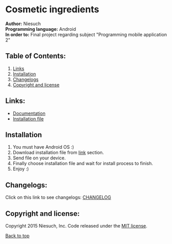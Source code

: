 # Cosmetic ingredients
<b>Author:</b> Niesuch <br />
<b>Programming language:</b> Android <br />
<b>In order to:</b> Final project regarding subject "Programming mobile application 2" <br />

## Table of Contents:
1. [Links](https://github.com/niesuch/cosmetic-ingredients/blob/master/README.md#links)
2. [Installation](https://github.com/niesuch/cosmetic-ingredients/blob/master/README.md#installation)
3. [Changelogs](https://github.com/niesuch/cosmetic-ingredients/blob/master/README.md#changelogs)
4. [Copyright and license](https://github.com/niesuch/cosmetic-ingredients/blob/master/README.md#copyright-and-license)

## Links:
* [Documentation](https://github.com/niesuch/cosmetic-ingredients/tree/master/docs/Documentation)
* [Installation file](https://github.com/niesuch/cosmetic-ingredients/tree/master/docs/Application)

## Installation
1. You must have Android OS :)
2. Download installation file from [link](https://github.com/niesuch/cosmetic-ingredients/tree/master/docs/Application) section.
3. Send file on your device.
4. Finally choose installation file and wait for install process to finish.
5. Enjoy :)

## Changelogs:
Click on this link to see changelogs: [CHANGELOG](https://github.com/niesuch/cosmetic-ingredients/releases)

## Copyright and license:
Copyright 2015 Niesuch, Inc. Code released under the [MIT license](https://github.com/niesuch/cosmetic-ingredients/blob/master/LICENSE.md).

[Back to top](https://github.com/niesuch/cosmetic-ingredients/blob/master/README.md#cosmetic-ingredients)
